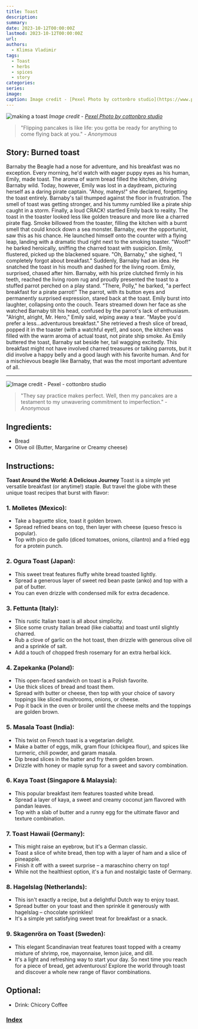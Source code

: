 ```yaml
---
title: Toast
description: 
summary: 
date: 2023-10-12T00:00:00Z
lastmod: 2023-10-12T00:00:00Z
url: 
authors:
  - Klimsa Vladimir
tags:
  - Toast
  - herbs
  - spices
  - story
categories: 
series: 
image: 
caption: Image credit - [Pexel Photo by cottonbro studio](https://www.pexels.com/photo/mother-and-daughter-making-a-sandwich-6651727/)
---
```

![making a toast](toast.webp)
*Image credit - [Pexel Photo by cottonbro studio](https://www.pexels.com/photo/mother-and-daughter-making-a-sandwich-6651727/)*
> "Flipping pancakes is like life: you gotta be ready for anything to come flying back at you." - *Anonymous*
## Story: Burned toast
Barnaby the Beagle had a nose for adventure, and his breakfast was no exception. Every morning, he'd watch with eager puppy eyes as his human, Emily, made toast. The aroma of warm bread filled the kitchen, driving Barnaby wild. Today, however, Emily was lost in a daydream, picturing herself as a daring pirate captain.
"Ahoy, mateys!" she declared, forgetting the toast entirely. Barnaby's tail thumped against the floor in frustration. The smell of toast was getting stronger, and his tummy rumbled like a pirate ship caught in a storm.
Finally, a loud CRACK! startled Emily back to reality. The toast in the toaster looked less like golden treasure and more like a charred pirate flag. Smoke billowed from the toaster, filling the kitchen with a burnt smell that could knock down a sea monster.
Barnaby, ever the opportunist, saw this as his chance. He launched himself onto the counter with a flying leap, landing with a dramatic thud right next to the smoking toaster.
"Woof!" he barked heroically, sniffing the charred toast with suspicion.
Emily, flustered, picked up the blackened square. "Oh, Barnaby," she sighed, "I completely forgot about breakfast."
Suddenly, Barnaby had an idea. He snatched the toast in his mouth and dashed for the living room. Emily, surprised, chased after him.
Barnaby, with his prize clutched firmly in his teeth, reached the living room rug and proudly presented the toast to a stuffed parrot perched on a play stand. "There, Polly," he barked, "a perfect breakfast for a pirate parrot!"
The parrot, with its button eyes and permanently surprised expression, stared back at the toast. Emily burst into laughter, collapsing onto the couch. Tears streamed down her face as she watched Barnaby tilt his head, confused by the parrot's lack of enthusiasm.
"Alright, alright, Mr. Hero," Emily said, wiping away a tear. "Maybe you'd prefer a less…adventurous breakfast."
She retrieved a fresh slice of bread, popped it in the toaster (with a watchful eye!), and soon, the kitchen was filled with the warm aroma of actual toast, not pirate ship smoke. As Emily buttered the toast, Barnaby sat beside her, tail wagging excitedly. This breakfast might not have involved charred treasures or talking parrots, but it did involve a happy belly and a good laugh with his favorite human. And for a mischievous beagle like Barnaby, that was the most important adventure of all.

---

![Image credit - Pexel - cottonbro studio](pexels-cottonbro-6651178.webp "[Image credit - Pexel - cottonbro studio](https://www.pexels.com/photo/two-girls-making-jam-sandwiches-6651178/)")

> "They say practice makes perfect. Well, then my pancakes are a testament to my unwavering commitment to imperfection." - *Anonymous*
## Ingredients:
* Bread
* Olive oil (Butter, Margarine or Creamy cheese)
## Instructions:
**Toast Around the World: A Delicious Journey**
Toast is a simple yet versatile breakfast (or anytime!) staple. But travel the globe with these unique toast recipes that burst with flavor:
### 1. Molletes (Mexico):
* Take a baguette slice, toast it golden brown.
* Spread refried beans on top, then layer with cheese (queso fresco is popular).
* Top with pico de gallo (diced tomatoes, onions, cilantro) and a fried egg for a protein punch.
### 2. Ogura Toast (Japan):
* This sweet treat features fluffy white bread toasted lightly.
* Spread a generous layer of sweet red bean paste (anko) and top with a pat of butter.
* You can even drizzle with condensed milk for extra decadence.
### 3. Fettunta (Italy):
* This rustic Italian toast is all about simplicity.
* Slice some crusty Italian bread (like ciabatta) and toast until slightly charred.
* Rub a clove of garlic on the hot toast, then drizzle with generous olive oil and a sprinkle of salt.
* Add a touch of chopped fresh rosemary for an extra herbal kick.
### 4. Zapekanka (Poland):
* This open-faced sandwich on toast is a Polish favorite.
* Use thick slices of bread and toast them.
* Spread with butter or cheese, then top with your choice of savory toppings like sliced mushrooms, onions, or cheese.
* Pop it back in the oven or broiler until the cheese melts and the toppings are golden brown.
### 5. Masala Toast (India):
* This twist on French toast is a vegetarian delight.
* Make a batter of eggs, milk, gram flour (chickpea flour), and spices like turmeric, chili powder, and garam masala.
* Dip bread slices in the batter and fry them golden brown.
* Drizzle with honey or maple syrup for a sweet and savory combination.
### 6. Kaya Toast (Singapore & Malaysia):
* This popular breakfast item features toasted white bread.
* Spread a layer of kaya, a sweet and creamy coconut jam flavored with pandan leaves.
* Top with a slab of butter and a runny egg for the ultimate flavor and texture combination.
### 7. Toast Hawaii (Germany):
* This might raise an eyebrow, but it's a German classic.
* Toast a slice of white bread, then top with a layer of ham and a slice of pineapple.
* Finish it off with a sweet surprise – a maraschino cherry on top!
* While not the healthiest option, it's a fun and nostalgic taste of Germany.
### 8. Hagelslag (Netherlands):
* This isn't exactly a recipe, but a delightful Dutch way to enjoy toast.
* Spread butter on your toast and then sprinkle it generously with hagelslag – chocolate sprinkles!
* It's a simple yet satisfying sweet treat for breakfast or a snack.
### 9. Skagenröra on Toast (Sweden):
* This elegant Scandinavian treat features toast topped with a creamy mixture of shrimp, roe, mayonnaise, lemon juice, and dill.
* It's a light and refreshing way to start your day.
So next time you reach for a piece of bread, get adventurous! Explore the world through toast and discover a whole new range of flavor combinations.
## Optional:
- Drink: Chicory Coffee
### [Index](content/children-recipe/Index.md)